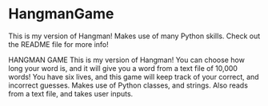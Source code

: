 # HangmanGame
This is my version of Hangman! Makes use of many Python skills. Check out the README file for more info!

HANGMAN GAME
This is my version of Hangman! You can choose how long your word is, and it will give you a word from a text file of 10,000 words! You have six lives, and this game will keep track of your correct, and incorrect guesses. Makes use of Python classes, and strings. Also reads from a text file, and takes user inputs. 
